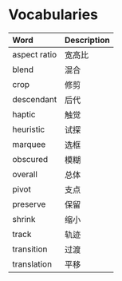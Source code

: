 # Vocabularies

|Word|Description|
|:---|:----------|
|aspect ratio|宽高比|
|blend       |混合|
|crop        |修剪|
|descendant  |后代|
|haptic      |触觉|
|heuristic   |试探|
|marquee     |选框|
|obscured    |模糊|
|overall     |总体|
|pivot       |支点|
|preserve    |保留|
|shrink      |缩小|
|track       |轨迹|
|transition  |过渡|
|translation |平移|